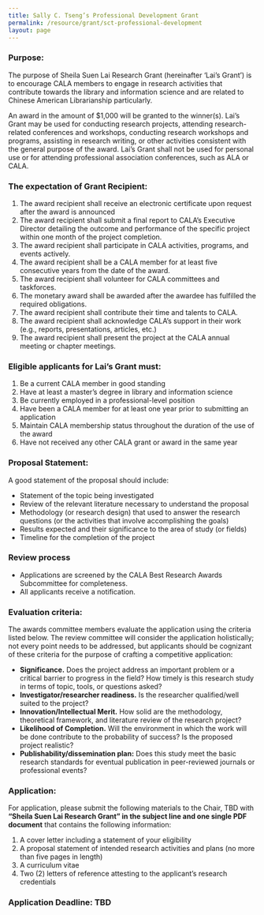 ```yaml
---
title: Sally C. Tseng’s Professional Development Grant
permalink: /resource/grant/sct-professional-development
layout: page
---
```


### Purpose:
The purpose of Sheila Suen Lai Research Grant (hereinafter ‘Lai’s Grant’) is to encourage CALA members to engage in research activities that contribute towards the library and information science and are related to Chinese American Librarianship particularly.

An award in the amount of $1,000 will be granted to the winner(s). Lai’s Grant may be used for conducting research projects, attending research-related conferences and workshops, conducting research workshops and programs, assisting in research writing, or other activities consistent
with the general purpose of the award. Lai’s Grant shall not be used for personal use or for attending professional association conferences, such as ALA or CALA.

### The expectation of Grant Recipient:
1. The award recipient shall receive an electronic certificate upon request after the award is announced
2. The award recipient shall submit a final report to CALA’s Executive Director detailing the outcome and performance of the specific project within one month of the project completion.
3. The award recipient shall participate in CALA activities, programs, and events actively.
4. The award recipient shall be a CALA member for at least five consecutive years from the date of the award.
5. The award recipient shall volunteer for CALA committees and taskforces.
6. The monetary award shall be awarded after the awardee has fulfilled the required obligations.
7. The award recipient shall contribute their time and talents to CALA.
8. The award recipient shall acknowledge CALA’s support in their work (e.g., reports, presentations, articles, etc.)
9. The award recipient shall present the project at the CALA annual meeting or chapter meetings.

### Eligible applicants for Lai’s Grant must:
1. Be a current CALA member in good standing
2. Have at least a master’s degree in library and information science
3. Be currently employed in a professional-level position
4. Have been a CALA member for at least one year prior to submitting an application
5. Maintain CALA membership status throughout the duration of the use of the award
6. Have not received any other CALA grant or award in the same year

### Proposal Statement:
A good statement of the proposal should include:
- Statement of the topic being investigated
- Review of the relevant literature necessary to understand the proposal
- Methodology (or research design) that used to answer the research questions (or the activities that involve accomplishing the goals)
- Results expected and their significance to the area of study (or fields)
- Timeline for the completion of the project

### Review process
- Applications are screened by the CALA Best Research Awards Subcommittee for completeness.
- All applicants receive a notification.

### Evaluation criteria:
The awards committee members evaluate the application using the criteria listed below. The review committee will consider the application holistically; not every point needs to be addressed, but applicants should be cognizant of these criteria for the purpose of crafting a competitive application:
- **Significance.** Does the project address an important problem or a critical barrier to progress in the field? How timely is this research study in terms of topic, tools, or questions asked?
- **Investigator/researcher readiness.** Is the researcher qualified/well suited to the project?
- **Innovation/Intellectual Merit.** How solid are the methodology, theoretical framework, and literature review of the research project?
- **Likelihood of Completion.** Will the environment in which the work will be done contribute to the probability of success? Is the proposed project realistic?
- **Publishability/dissemination plan:** Does this study meet the basic research standards for eventual publication in peer-reviewed journals or professional events?

### Application:
For application, please submit the following materials to the Chair, TBD with **“Sheila Suen Lai Research Grant” in the subject line and one single PDF document** that contains the following information:
1. A cover letter including a statement of your eligibility
2. A proposal statement of intended research activities and plans (no more than five pages in length)
3. A curriculum vitae
4. Two (2) letters of reference attesting to the applicant’s research credentials

### Application Deadline: TBD

